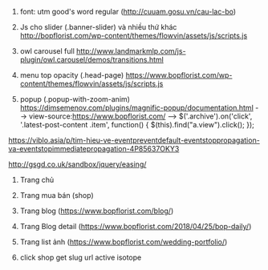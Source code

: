 1. font: utm good's word regular (http://cuuam.gosu.vn/cau-lac-bo)

2. Js cho slider (.banner-slider) và nhiều thứ khác http://bopflorist.com/wp-content/themes/flowvin/assets/js/scripts.js

3. owl carousel full http://www.landmarkmlp.com/js-plugin/owl.carousel/demos/transitions.html

4. menu top opacity (.head-page) https://www.bopflorist.com/wp-content/themes/flowvin/assets/js/scripts.js

5. popup (.popup-with-zoom-anim)  https://dimsemenov.com/plugins/magnific-popup/documentation.html
  --> view-source:https://www.bopflorist.com/
  --> $('.archive').on('click', '.latest-post-content .item', function() {
			$(this).find("a.view").click();
		});

https://viblo.asia/p/tim-hieu-ve-eventpreventdefault-eventstoppropagation-va-eventstopimmediatepropagation-4P85637OKY3

http://gsgd.co.uk/sandbox/jquery/easing/

1. Trang chủ
2. Trang mua bán (shop)
3. Trang blog  (https://www.bopflorist.com/blog/)
4. Trang Blog detail (https://www.bopflorist.com/2018/04/25/bop-daily/)
5. Trang list ảnh  (https://www.bopflorist.com/wedding-portfolio/)




6. click shop get slug url active isotope 
<script>

	jQuery(window).bind("load", function() {	
	var container = jQuery('#flower-wrap');
		    var term_slug = "christmas-collection";
		if(term_slug != "") {
			var sel = ".christmas-collection";
		} else {
			var sel = ".all";
		}
        container.isotope({
            animationEngine : 'best-available',
            animationOptions: {
                duration: 200,
                queue: false
            },
            layoutMode: 'fitRows',
			filter: sel
        });
		
		setTimeout( function() {
		  container.isotope('reLayout')
		}, 100 );

        jQuery('#filters a').click(function(){
			if(jQuery(this).data("countval") <= 12) {
				jQuery(".show_more_outer").hide();
			}
            jQuery('.select-filter').removeClass('select-filter');
            jQuery(this).parent('li').addClass('select-filter');
            var selector = jQuery(this).attr('data-filter');
            jQuery('#flower-wrap').isotope({ filter: selector });
            setProjects();
            return false;
        });
        function splitColumns() {
            var winWidth = jQuery(window).width(),
                columnNumb = 1;
            if (winWidth > 1200) {
            // Large devices Desktops (≥1200px)
                columnNumb = 4;
            } else if (winWidth > 992) {
            // Medium devices Desktops (≥992px)
                columnNumb = 3; 
            } else if (winWidth > 768) {
            // Small devices Tablets (≥768px)
                columnNumb = 2; 
            } else if (winWidth > 480) {
            // Small devices Tablets (≥480px)
                columnNumb = 2; 
            } else if (winWidth < 480) {
            // Extra small devices Phones (>480px)
                columnNumb = 1;
            }
            return columnNumb;
        }

        function setColumns() {
            var winWidth = jQuery('.our-flower .container').width(),
                columnNumb = splitColumns(),
                postWidth = Math.floor(winWidth / columnNumb);
                postWidth = postWidth-1;
            container.find('.flower-item').each(function () {
                jQuery(this).css( {
                    width : postWidth + 'px'
                });
            });
        }

        function setProjects() {
            setColumns();
            container.isotope('reLayout');
        }
        container.imagesLoaded(function () {
            setColumns();
        });


        jQuery(window).bind('resize', function () {
            setProjects();
        });
		});
    
	</script>